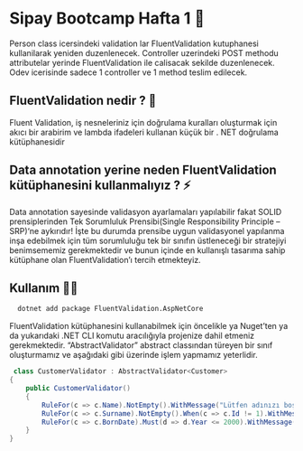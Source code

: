 
# Sipay Bootcamp Hafta 1  📝
Person class icersindeki validation lar FluentValidation kutuphanesi kullanilarak yeniden duzenlenecek.
Controller uzerindeki POST methodu attributelar yerinde FluentValidation ile calisacak sekilde duzenlenecek. 
Odev icerisinde sadece 1 controller ve 1 method teslim edilecek. 

 
## FluentValidation nedir ? 💬
Fluent Validation, iş nesneleriniz için doğrulama kuralları oluşturmak için akıcı bir arabirim ve lambda ifadeleri kullanan küçük bir . NET doğrulama kütüphanesidir

## Data annotation yerine neden FluentValidation kütüphanesini kullanmalıyız  ?  ⚡
Data annotation sayesinde validasyon ayarlamaları yapılabilir fakat SOLID prensiplerinden Tek Sorumluluk Prensibi(Single Responsibility Principle – SRP)‘ne aykırıdır! İşte bu durumda prensibe uygun validasyonel yapılanma inşa edebilmek için tüm sorumluluğu tek bir sınıfın üstleneceği bir stratejiyi benimsememiz gerekmektedir ve bunun içinde en kullanışlı tasarıma sahip kütüphane olan FluentValidation’ı tercih etmekteyiz.


## Kullanım 👨‍💻
```bash
  dotnet add package FluentValidation.AspNetCore
```
FluentValidation kütüphanesini kullanabilmek için öncelikle ya Nuget’ten ya da yukarıdaki .NET CLI komutu aracılığıyla projenize dahil etmeniz gerekmektedir.
 “AbstractValidator” abstract classından türeyen bir sınıf oluşturmamız ve aşağıdaki gibi üzerinde işlem yapmamız yeterlidir. 
 
```c#
 class CustomerValidator : AbstractValidator<Customer>
{
    public CustomerValidator()
    {
        RuleFor(c => c.Name).NotEmpty().WithMessage("Lütfen adınızı boş geçmeyiniz.");
        RuleFor(c => c.Surname).NotEmpty().When(c => c.Id != 1).WithMessage("Lütfen soyadı boş geçmeyiniz.");
        RuleFor(c => c.BornDate).Must(d => d.Year <= 2000).WithMessage("Lütfen doğum tarihi 2000'den büyük olanları girmeyiniz.");
    }
}